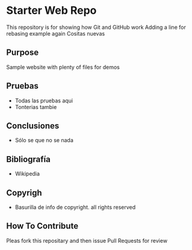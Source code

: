 # Starter Web Repo

This repository is for showing how Git and GitHub work
Adding a line for rebasing example again
Cositas nuevas

## Purpose

Sample website with plenty of files for demos

## Pruebas

- Todas las pruebas aqui
- Tonterias tambie

## Conclusiones

- Sólo se que no se nada

## Bibliografía

- Wikipedia

## Copyrigh	

- Basurilla de info de copyright. all rights reserved

## How To Contribute

Pleas fork this repositary and then issue Pull Requests for review